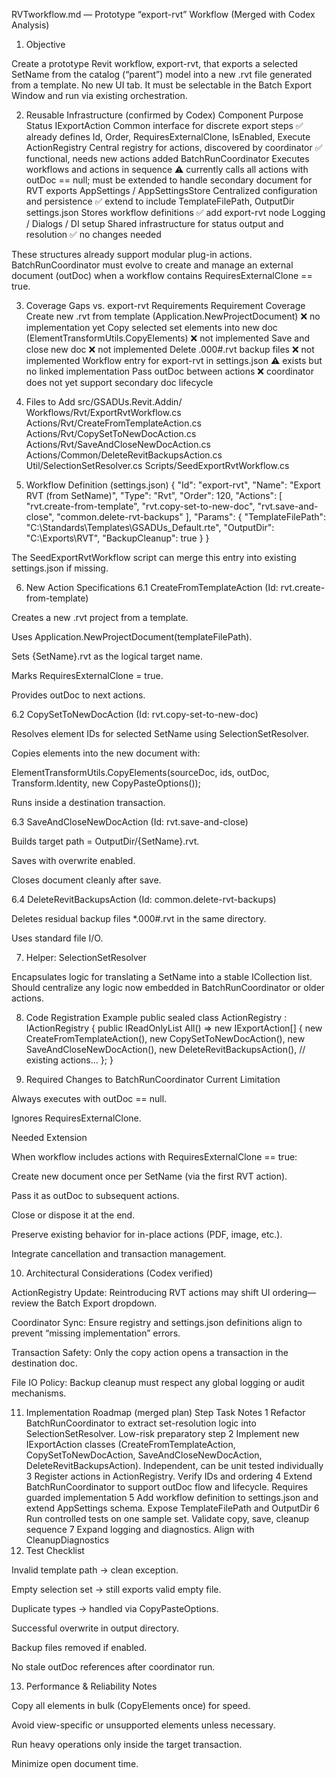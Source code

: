 ﻿RVTworkflow.md — Prototype “export-rvt” Workflow (Merged with Codex Analysis)

1. Objective

Create a prototype Revit workflow, export-rvt, that exports a selected SetName from the catalog (“parent”) model into a new .rvt file generated from a template.
No new UI tab. It must be selectable in the Batch Export Window and run via existing orchestration.

2. Reusable Infrastructure (confirmed by Codex)
Component	Purpose	Status
IExportAction	Common interface for discrete export steps	✅ already defines Id, Order, RequiresExternalClone, IsEnabled, Execute
ActionRegistry	Central registry for actions, discovered by coordinator	✅ functional, needs new actions added
BatchRunCoordinator	Executes workflows and actions in sequence	⚠ currently calls all actions with outDoc == null; must be extended to handle secondary document for RVT exports
AppSettings / AppSettingsStore	Centralized configuration and persistence	✅ extend to include TemplateFilePath, OutputDir
settings.json	Stores workflow definitions	✅ add export-rvt node
Logging / Dialogs / DI setup	Shared infrastructure for status output and resolution	✅ no changes needed

These structures already support modular plug-in actions.
BatchRunCoordinator must evolve to create and manage an external document (outDoc) when a workflow contains RequiresExternalClone == true.

3. Coverage Gaps vs. export-rvt Requirements
Requirement	Coverage
Create new .rvt from template (Application.NewProjectDocument)	❌ no implementation yet
Copy selected set elements into new doc (ElementTransformUtils.CopyElements)	❌ not implemented
Save and close new doc	❌ not implemented
Delete .000#.rvt backup files	❌ not implemented
Workflow entry for export-rvt in settings.json	⚠ exists but no linked implementation
Pass outDoc between actions	❌ coordinator does not yet support secondary doc lifecycle
4. Files to Add
src/GSADUs.Revit.Addin/
  Workflows/Rvt/ExportRvtWorkflow.cs
  Actions/Rvt/CreateFromTemplateAction.cs
  Actions/Rvt/CopySetToNewDocAction.cs
  Actions/Rvt/SaveAndCloseNewDocAction.cs
  Actions/Common/DeleteRevitBackupsAction.cs
  Util/SelectionSetResolver.cs
  Scripts/SeedExportRvtWorkflow.cs

5. Workflow Definition (settings.json)
{
  "Id": "export-rvt",
  "Name": "Export RVT (from SetName)",
  "Type": "Rvt",
  "Order": 120,
  "Actions": [
    "rvt.create-from-template",
    "rvt.copy-set-to-new-doc",
    "rvt.save-and-close",
    "common.delete-rvt-backups"
  ],
  "Params": {
    "TemplateFilePath": "C:\\Standards\\Templates\\GSADUs_Default.rte",
    "OutputDir": "C:\\Exports\\RVT",
    "BackupCleanup": true
  }
}


The SeedExportRvtWorkflow script can merge this entry into existing settings.json if missing.

6. New Action Specifications
6.1 CreateFromTemplateAction (Id: rvt.create-from-template)

Creates a new .rvt project from a template.

Uses Application.NewProjectDocument(templateFilePath).

Sets {SetName}.rvt as the logical target name.

Marks RequiresExternalClone = true.

Provides outDoc to next actions.

6.2 CopySetToNewDocAction (Id: rvt.copy-set-to-new-doc)

Resolves element IDs for selected SetName using SelectionSetResolver.

Copies elements into the new document with:

ElementTransformUtils.CopyElements(sourceDoc, ids, outDoc, Transform.Identity, new CopyPasteOptions());


Runs inside a destination transaction.

6.3 SaveAndCloseNewDocAction (Id: rvt.save-and-close)

Builds target path = OutputDir/{SetName}.rvt.

Saves with overwrite enabled.

Closes document cleanly after save.

6.4 DeleteRevitBackupsAction (Id: common.delete-rvt-backups)

Deletes residual backup files *.000#.rvt in the same directory.

Uses standard file I/O.

7. Helper: SelectionSetResolver

Encapsulates logic for translating a SetName into a stable ICollection<ElementId> list.
Should centralize any logic now embedded in BatchRunCoordinator or older actions.

8. Code Registration Example
public sealed class ActionRegistry : IActionRegistry
{
    public IReadOnlyList<IExportAction> All() => new IExportAction[]
    {
        new CreateFromTemplateAction(),
        new CopySetToNewDocAction(),
        new SaveAndCloseNewDocAction(),
        new DeleteRevitBackupsAction(),
        // existing actions...
    };
}

9. Required Changes to BatchRunCoordinator
Current Limitation

Always executes with outDoc == null.

Ignores RequiresExternalClone.

Needed Extension

When workflow includes actions with RequiresExternalClone == true:

Create new document once per SetName (via the first RVT action).

Pass it as outDoc to subsequent actions.

Close or dispose it at the end.

Preserve existing behavior for in-place actions (PDF, image, etc.).

Integrate cancellation and transaction management.

10. Architectural Considerations (Codex verified)

ActionRegistry Update: Reintroducing RVT actions may shift UI ordering—review the Batch Export dropdown.

Coordinator Sync: Ensure registry and settings.json definitions align to prevent “missing implementation” errors.

Transaction Safety: Only the copy action opens a transaction in the destination doc.

File IO Policy: Backup cleanup must respect any global logging or audit mechanisms.

11. Implementation Roadmap (merged plan)
Step	Task	Notes
1	Refactor BatchRunCoordinator to extract set-resolution logic into SelectionSetResolver.	Low-risk preparatory step
2	Implement new IExportAction classes (CreateFromTemplateAction, CopySetToNewDocAction, SaveAndCloseNewDocAction, DeleteRevitBackupsAction).	Independent, can be unit tested individually
3	Register actions in ActionRegistry.	Verify IDs and ordering
4	Extend BatchRunCoordinator to support outDoc flow and lifecycle.	Requires guarded implementation
5	Add workflow definition to settings.json and extend AppSettings schema.	Expose TemplateFilePath and OutputDir
6	Run controlled tests on one sample set.	Validate copy, save, cleanup sequence
7	Expand logging and diagnostics.	Align with CleanupDiagnostics
12. Test Checklist

Invalid template path → clean exception.

Empty selection set → still exports valid empty file.

Duplicate types → handled via CopyPasteOptions.

Successful overwrite in output directory.

Backup files removed if enabled.

No stale outDoc references after coordinator run.

13. Performance & Reliability Notes

Copy all elements in bulk (CopyElements once) for speed.

Avoid view-specific or unsupported elements unless necessary.

Run heavy operations only inside the target transaction.

Minimize open document time.